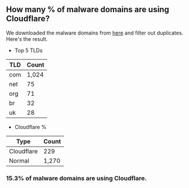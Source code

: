 ## How many % of malware domains are using Cloudflare?


We downloaded the malware domains from [here](https://urlhaus.abuse.ch) and filter out duplicates.
Here's the result.


[//]: # (start replacement)


- Top 5 TLDs

| TLD | Count |
| --- | --- |
| com | 1,024 |
| net | 75 |
| org | 71 |
| br | 32 |
| uk | 28 |


- Cloudflare %

| Type | Count |
| --- | --- |
| Cloudflare | 229 |
| Normal | 1,270 |


### 15.3% of malware domains are using Cloudflare.